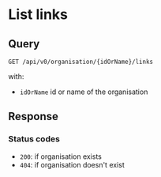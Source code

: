 # List links

## Query

```plain
GET /api/v0/organisation/{idOrName}/links
```

with:

- `idOrName` id or name of the organisation

## Response

### Status codes

- `200`: if organisation exists
- `404`: if organisation doesn't exist